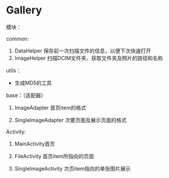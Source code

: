 # Gallery
模块：

common:

1. DataHelper 保存前一次扫描文件的信息，以便下次快速打开
2. ImageHelper 扫描DCIM文件夹、获取文件夹及照片的路径和名称

utils：

* 生成MD5的工具

base：（适配器）

1. ImageAdapter 首页item的格式

2. SingleImageAdapter 次要页面及展示页面的格式

Activity:

1. MainActivity首页

2. FileActivity 首页item所指向的页面

3. SingleImageActivity 次页item指向的单张图片展示


